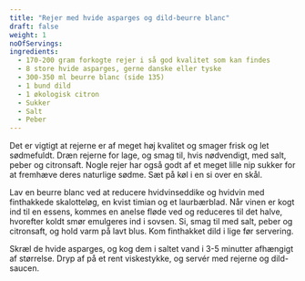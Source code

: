 ```yaml
---
title: "Rejer med hvide asparges og dild-beurre blanc"
draft: false
weight: 1
noOfServings: 
ingredients:
  - 170-200 gram forkogte rejer i så god kvalitet som kan findes
  - 8 store hvide asparges, gerne danske eller tyske
  - 300-350 ml beurre blanc (side 135)
  - 1 bund dild
  - 1 økologisk citron
  - Sukker
  - Salt
  - Peber
---
```


Det er vigtigt at rejerne er af meget høj kvalitet og smager frisk og
let sødmefuldt. Dræn rejerne for lage, og smag til, hvis nødvendigt, med
salt, peber og citronsaft. Nogle rejer har også godt af et meget lille
nip sukker for at fremhæve deres naturlige sødme. Sæt på køl i en si
over en skål.

Lav en beurre blanc ved at reducere hvidvinseddike og hvidvin med
finthakkede skalotteløg, en kvist timian og et laurbærblad. Når vinen er
kogt ind til en essens, kommes en anelse fløde ved og reduceres til det
halve, hvorefter koldt smør emulgeres ind i sovsen. Si, smag til med
salt, peber og citronsaft, og hold varm på lavt blus. Kom finthakket
dild i lige før servering.

Skræl de hvide asparges, og kog dem i saltet vand i 3-5 minutter
afhængigt af størrelse. Dryp af på et rent viskestykke, og servér med
rejerne og dild-saucen.

